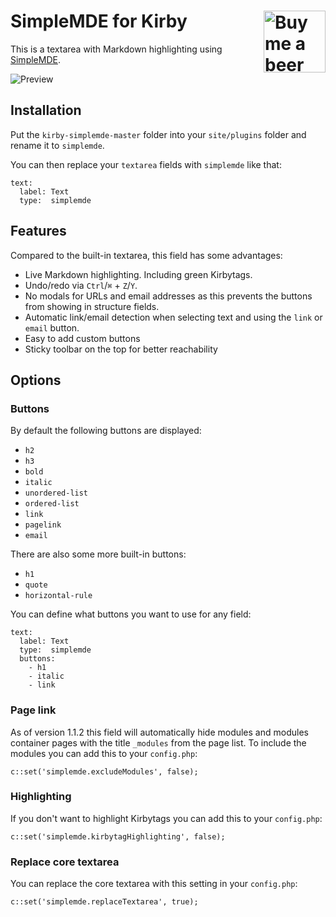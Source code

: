 # SimpleMDE for Kirby <a href="https://www.paypal.me/medienbaecker"><img width="99" src="http://www.medienbaecker.com/beer.png" alt="Buy me a beer" align="right"></a>

This is a textarea with Markdown highlighting using [SimpleMDE](https://github.com/sparksuite/simplemde-markdown-editor).

![Preview](https://user-images.githubusercontent.com/7975568/33235164-07cf8c6c-d233-11e7-979e-58981a306b7b.gif)

## Installation

Put the `kirby-simplemde-master` folder into your `site/plugins` folder and rename it to `simplemde`.

You can then replace your `textarea` fields with `simplemde` like that:


```
text:
  label: Text
  type:  simplemde
```

## Features

Compared to the built-in textarea, this field has some advantages:

- Live Markdown highlighting. Including green Kirbytags.
- Undo/redo via `Ctrl`/`⌘` + `Z`/`Y`.
- No modals for URLs and email addresses as this prevents the buttons from showing in structure fields.
- Automatic link/email detection when selecting text and using the `link` or `email` button.
- Easy to add custom buttons
- Sticky toolbar on the top for better reachability

## Options

### Buttons

By default the following buttons are displayed:

- `h2`
- `h3`
- `bold`
- `italic`
- `unordered-list`
- `ordered-list`
- `link`
- `pagelink`
- `email`

There are also some more built-in buttons:

- `h1`
- `quote`
- `horizontal-rule`

You can define what buttons you want to use for any field:

```
text:
  label: Text
  type:  simplemde
  buttons:
    - h1
    - italic
    - link
```

### Page link

As of version 1.1.2 this field will automatically hide modules and modules container pages with the title `_modules` from the page list. To include the modules you can add this to your `config.php`:

```
c::set('simplemde.excludeModules', false);
```

### Highlighting

If you don't want to highlight Kirbytags you can add this to your `config.php`:

```
c::set('simplemde.kirbytagHighlighting', false);
```

### Replace core textarea

You can replace the core textarea with this setting in your `config.php`:

```
c::set('simplemde.replaceTextarea', true);
```


